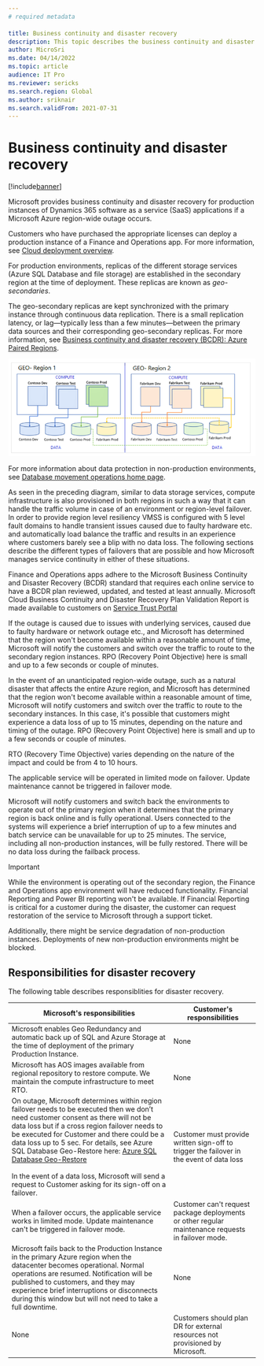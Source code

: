 ```yaml
---
# required metadata

title: Business continuity and disaster recovery
description: This topic describes the business continuity and disaster recovery that Microsoft provides for production instances of Microsoft Dynamics 365 SaaS applications if an Azure region-wide outage occurs.
author: MicroSri
ms.date: 04/14/2022
ms.topic: article
audience: IT Pro
ms.reviewer: sericks
ms.search.region: Global
ms.author: sriknair
ms.search.validFrom: 2021-07-31
---
```


# Business continuity and disaster recovery

[!include[banner](../includes/banner.md)]

Microsoft provides business continuity and disaster recovery for production instances of Dynamics 365 software as a service (SaaS) applications if a Microsoft Azure region-wide outage occurs.

Customers who have purchased the appropriate licenses can deploy a production instance of a Finance and Operations app. For more information, see [Cloud deployment overview](../deployment/cloud-deployment-overview.md).

For production environments, replicas of the different storage services (Azure SQL Database and file storage) are established in the secondary region at the time of deployment. These replicas are known as *geo-secondaries*.

The geo-secondary replicas are kept synchronized with the primary instance through continuous data replication. There is a small replication latency, or lag—typically less than a few minutes—between the primary data sources and their corresponding geo-secondary replicas. For more information, see [Business continuity and disaster recovery (BCDR): Azure Paired Regions](/azure/best-practices-availability-paired-regions).

![Geo-secondaries](media/geo-secondary-replicas.png)

For more information about data protection in non-production environments, see [Database movement operations home page](../database/dbmovement-operations.md).

As seen in the preceding diagram, similar to data storage services, compute infrastructure is also provisioned in both regions in such a way that it can handle the traffic volume in case of an environment or region-level failover. In order to provide region level resiliency VMSS is configured with 5 level fault domains to handle transient issues caused due to faulty hardware etc. and automatically load balance the traffic and results in an experience where customers barely see a blip with no data loss. The following sections describe the different types of failovers that are possible and how Microsoft manages service continuity in either of these situations. 

Finance and Operations apps adhere to the Microsoft Business Continuity and Disaster Recovery (BCDR) standard that requires each online service to have a BCDR plan reviewed, updated, and tested at least annually. Microsoft Cloud Business Continuity and Disaster Recovery Plan Validation Report is made available to customers on [Service Trust Portal](https://servicetrust.microsoft.com/)

If the outage is caused due to issues with underlying services, caused due to faulty hardware or network outage etc., and Microsoft has determined that the region won't become available within a reasonable amount of time, Microsoft will notify the customers and switch over the traffic to route to the secondary region instances. RPO (Recovery Point Objective) here is small and up to a few seconds or couple of minutes. 

In the event of an unanticipated region-wide outage, such as a natural disaster that affects the entire Azure region, and Microsoft has determined that the region won't become available within a reasonable amount of time, Microsoft will notify customers and switch over the traffic to route to the secondary instances. In this case, it's possible that customers might experience a data loss of up to 15 minutes, depending on the nature and timing of the outage. RPO (Recovery Point Objective) here is small and up to a few seconds or couple of minutes. 

RTO (Recovery Time Objective) varies depending on the nature of the impact and could be from 4 to 10 hours. 

The applicable service will be operated in limited mode on failover. Update maintenance cannot be triggered in failover mode. 

Microsoft will notify customers and switch back the environments to operate out of the primary region when it determines that the primary region is back online and is fully operational. Users connected to the systems will experience a brief interruption of up to a few minutes and batch service can be unavailable for up to 25 minutes. The service, including all non-production instances, will be fully restored. There will be no data loss during the failback process.  

> [!IMPORTANT]
> While the environment is operating out of the secondary region, the Finance and Operations app environment will have reduced functionality. Financial Reporting and Power BI reporting won't be available. If Financial Reporting is critical for a customer during the disaster, the customer can request restoration of the service to Microsoft through a support ticket.
>
> Additionally, there might be service degradation of non-production instances. Deployments of new non-production environments might be blocked.

## Responsibilities for disaster recovery 

The following table describes responsiblities for disaster recovery.

| Microsoft's responsibilities | Customer's responsibilities |
|------|------|
| Microsoft enables Geo Redundancy and automatic back up of SQL and Azure Storage at the time of deployment of the primary Production Instance. | None |
| Microsoft has AOS images available from regional repository to restore compute. We maintain the compute infrastructure to meet RTO. |None |
|On outage, Microsoft determines within region failover needs to be executed then we don’t need customer consent as there will not be data loss but if a cross region failover needs to be executed for Customer and there could be a data loss up to 5 sec. For details, see Azure SQL Database Geo-Restore here: [Azure SQL Database Geo-Restore](https://azure.microsoft.com/en-in/blog/azure-sql-database-geo-restore/)<br><br>In the event of a data loss, Microsoft will send a request to Customer asking for its sign-off on a failover.  |   Customer must provide written sign-off to trigger the failover in the event of data loss |
|When a failover occurs, the applicable service works in limited mode. Update maintenance can't be triggered in failover mode. | Customer can't request package deployments or other regular maintenance requests in failover mode. |
| Microsoft fails back to the Production Instance in the primary Azure region when the datacenter becomes operational. Normal operations are resumed. Notification will be published to customers, and they may experience brief interruptions or disconnects during this window but will not need to take a full downtime. | None |
|None | Customers should plan DR for external resources not provisioned by Microsoft. |



